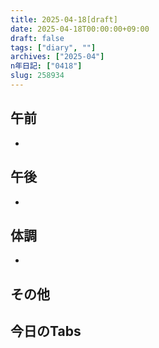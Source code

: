 ```yaml
---
title: 2025-04-18[draft]
date: 2025-04-18T00:00:00+09:00
draft: false
tags: ["diary", ""]
archives: ["2025-04"]
n年日記: ["0418"]
slug: 258934
---
```

## 午前
- 
## 午後
- 
## 体調
- 
## その他
## 今日のTabs